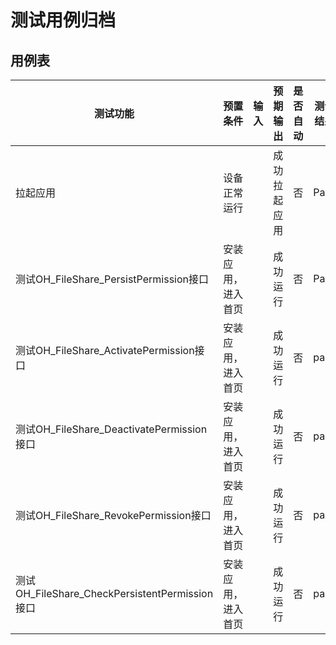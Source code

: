 # 测试用例归档

## 用例表

| 测试功能                      | 预置条件                                       | 输入 | 预期输出                   | 是否自动 | 测试结果 |
|---------------------------|--------------------------------------------| ---- | -------------------------- |------| -------- |
| 拉起应用                      | 设备正常运行                                     |      | 成功拉起应用 | 否    | Pass     |
| 测试OH_FileShare_PersistPermission接口           | 安装应用，进入首页                                     |      | 成功运行                  | 否    | Pass     |
| 测试OH_FileShare_ActivatePermission接口           | 安装应用，进入首页 |      | 成功运行                  | 否    | pass     |
| 测试OH_FileShare_DeactivatePermission接口  | 安装应用，进入首页 |      | 成功运行                   | 否    | pass     |
| 测试OH_FileShare_RevokePermission接口        | 安装应用，进入首页                                   |      | 成功运行                  | 否    | pass     |
| 测试OH_FileShare_CheckPersistentPermission接口        | 安装应用，进入首页                                     |      | 成功运行                   | 否    | pass     |